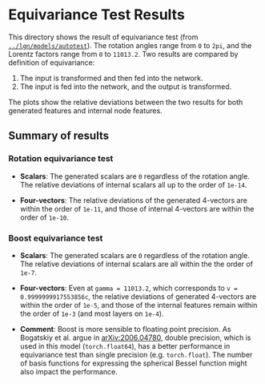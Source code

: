 # Equivariance Test Results
This directory shows the result of equivariance test (from [`../lgn/models/autotest`](https://github.com/zichunhao/lgn-autoencoder/tree/main/lgn/models/autotest)). The rotation angles range from `0` to `2pi`, and the Lorentz factors range from `0` to `11013.2`. Two results are compared by definition of equivariance:
1. The input is transformed and then fed into the network.
2. The input is fed into the network, and the output is transformed.

The plots show the relative deviations between the two results for both generated features and internal node features.

## Summary of results
### Rotation equivariance test
- **Scalars**: The generated scalars are `0` regardless of the rotation angle. The relative deviations of internal scalars all up to the order of `1e-14`.

- **Four-vectors**: The relative deviations of the generated 4-vectors are within the order of `1e-11`, and those of internal 4-vectors are within the order of `1e-10`.

### Boost equivariance test
- **Scalars**: The generated scalars are `0` regardless of the rotation angle. The relative deviations of internal scalars are all within the the order of `1e-7`.

- **Four-vectors**: Even at `gamma = 11013.2`, which corresponds to `v = 0.9999999917553856c`, the relative deviations of generated 4-vectors are within the order of `1e-5`, and those of the internal features remain within the order of `1e-3` (and most layers on `1e-4`).

- **Comment**: Boost is more sensible to floating point precision. As Bogatskiy et al. argue in [arXiv:2006.04780](https://arxiv.org/abs/2006.04780), double precision, which is used in this model (`torch.float64`), has a better performance in equivariance test than single precision (e.g. `torch.float`). The number of basis functions for expressing the spherical Bessel function might also impact the performance.
